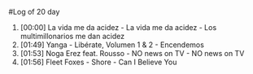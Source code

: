 #Log of 20 day

1. [00:00] La vida me da acidez - La vida me da acidez - Los multimillonarios me dan acidez
1. [01:49] Yanga - Libérate, Volumen 1 & 2 - Encendemos
1. [01:53] Noga Erez feat. Rousso - NO news on TV - NO news on TV
1. [01:56] Fleet Foxes - Shore - Can I Believe You
